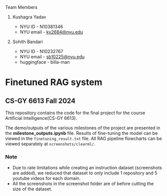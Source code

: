 Team Members
1. Kushagra Yadav 
   * NYU ID - N10381346
   * NYU email - ky2684@nyu.edu

2. Sohith Bandari
   * NYU ID - N10232767
   * NYU email - sb10225@nyu.edu
   * huggingface - billa-man

# Finetuned RAG system


## CS-GY 6613 Fall 2024

This repository contains the code for the final project for the course Artificial Intelligence(CS-GY 6613).

The demo/outputs of the various milestones of the project are presented in the **milestone_outputs.ipynb** file.
Results of fine-tuning the model can be viewed in the `finetuning_result.txt` file.
All RAG pipeline flowcharts can be viewed separately at `screenshots/clearml/`.

### Note
- Due to rate limitations while creating an instruction dataset (screenshots are added), we reduced that dataset to only include 1 repository and 5 youtube videos for each domain.
- All the screenshots in the screenshot folder are of before cutting the size of the dataset.
